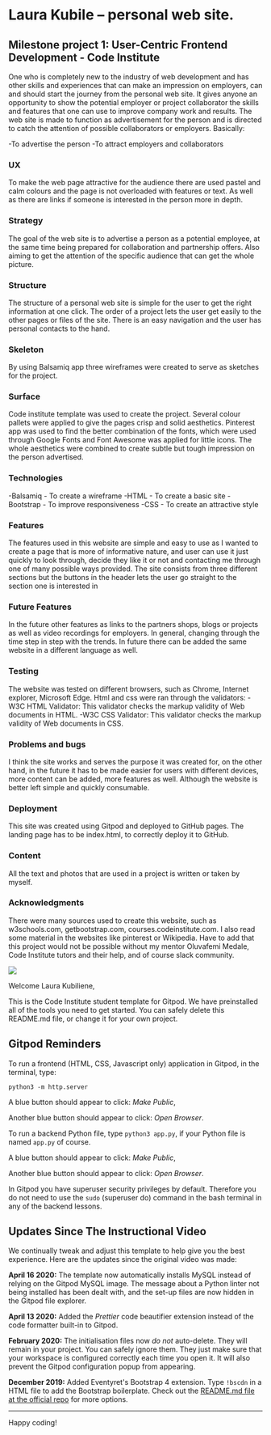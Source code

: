 # Laura Kubile – personal web site.
## Milestone project 1: User-Centric Frontend Development - Code Institute

One who is completely new to the industry of web development and has other skills and experiences that 
can make an impression on employers, can and should start the journey from the personal web site. 
It gives anyone an opportunity to show the potential employer or project collaborator the skills and features 
that one can use to improve company work and results. The web site is made to function as advertisement 
for the person and is directed to catch the attention of possible collaborators or employers.
Basically:

-To advertise the person
-To attract employers and collaborators

### UX
To make the web page attractive for the audience there are used pastel and calm colours 
and the page is not overloaded with features or text. As well as there are links if someone is interested
in the person more in depth.

### Strategy
The goal of the web site is to advertise a person as a potential employee, 
at the same time being prepared for collaboration and partnership offers. 
Also aiming to get the attention of the specific audience that can get the whole picture.

### Structure
The structure of a personal web site is simple for the user 
to get the right information at one click. The order of a project lets the user 
get easily to the other pages or files of the site. There is an easy navigation and 
the user has personal contacts to the hand.

### Skeleton
By using Balsamiq app three wireframes were created to serve as sketches for the project.
 
 
 

### Surface
Code institute template was used to create the project. Several colour pallets were applied to give the pages crisp and solid aesthetics.  Pinterest app was used to find the better combination of the fonts, which were used through Google Fonts and Font Awesome was applied for little icons. The whole aesthetics were combined to create subtle but tough impression on the person advertised.

### Technologies
-Balsamiq - To create a wireframe
-HTML - To create a basic site
-Bootstrap - To improve responsiveness
-CSS - To create an attractive style

### Features
The features used in this website are simple and easy to use as I wanted to create a page 
that is more of informative nature, and user can use it just quickly to look through, 
decide they like it or not and contacting me through one of many possible ways provided.
The site consists from three different sections but the buttons in the header lets the user 
go straight to the section one is interested in

### Future Features
In the future other features as links to the partners shops, 
blogs or projects as well as video recordings for employers. In general, 
changing through the time step in step with the trends.
In future there can be added the same website in a different language as well.

### Testing
The website was tested on different browsers, such as Chrome, Internet explorer, Microsoft Edge. Html and css 
were ran through the validators:
-W3C HTML Validator: This validator checks the markup validity of Web documents in HTML.
-W3C CSS Validator: This validator checks the markup validity of Web documents in CSS.

### Problems and bugs
I think the site works and serves the purpose it was created for, on the other hand, 
in the future it has to be made easier for users with different devices, more content can be added, 
more features as well. Although the website is better left simple and quickly consumable.

### Deployment
This site was created using Gitpod and deployed to GitHub pages. The landing page has to be index.html, 
to correctly deploy it to GitHub. 

### Content
All the text and photos that are used in a project is written or taken by myself.

### Acknowledgments
There were many sources used to create this website, such as w3schools.com, getbootstrap.com, 
courses.codeinstitute.com. I also read some material in the websites like pinterest or Wikipedia.
Have to add that this project would not be possible without my mentor Oluvafemi Medale, Code Institute tutors and their help,
and of course slack community.

























<img src="https://codeinstitute.s3.amazonaws.com/fullstack/ci_logo_small.png" style="margin: 0;">

Welcome Laura Kubiliene,

This is the Code Institute student template for Gitpod. We have preinstalled all of the tools you need to get started. You can safely delete this README.md file, or change it for your own project.

## Gitpod Reminders

To run a frontend (HTML, CSS, Javascript only) application in Gitpod, in the terminal, type:

`python3 -m http.server`

A blue button should appear to click: *Make Public*,

Another blue button should appear to click: *Open Browser*.

To run a backend Python file, type `python3 app.py`, if your Python file is named `app.py` of course.

A blue button should appear to click: *Make Public*,

Another blue button should appear to click: *Open Browser*.

In Gitpod you have superuser security privileges by default. Therefore you do not need to use the `sudo` (superuser do) command in the bash terminal in any of the backend lessons.

## Updates Since The Instructional Video

We continually tweak and adjust this template to help give you the best experience. Here are the updates since the original video was made:

**April 16 2020:** The template now automatically installs MySQL instead of relying on the Gitpod MySQL image. The message about a Python linter not being installed has been dealt with, and the set-up files are now hidden in the Gitpod file explorer.

**April 13 2020:** Added the _Prettier_ code beautifier extension instead of the code formatter built-in to Gitpod.

**February 2020:** The initialisation files now _do not_ auto-delete. They will remain in your project. You can safely ignore them. They just make sure that your workspace is configured correctly each time you open it. It will also prevent the Gitpod configuration popup from appearing.

**December 2019:** Added Eventyret's Bootstrap 4 extension. Type `!bscdn` in a HTML file to add the Bootstrap boilerplate. Check out the <a href="https://github.com/Eventyret/vscode-bcdn" target="_blank">README.md file at the official repo</a> for more options.

--------

Happy coding!
